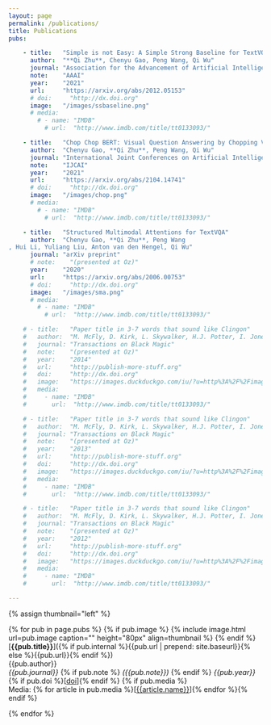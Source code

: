 ```yaml
---
layout: page
permalink: /publications/
title: Publications
pubs:

    - title:   "Simple is not Easy: A Simple Strong Baseline for TextVQA and TextCaps"
      author:  "**Qi Zhu**, Chenyu Gao, Peng Wang, Qi Wu"
      journal: "Association for the Advancement of Artificial Intelligence"
      note:    "AAAI"
      year:    "2021"
      url:     "https://arxiv.org/abs/2012.05153"
      # doi:     "http://dx.doi.org"
      image:   "/images/ssbaseline.png"
      # media:
        # - name: "IMDB"
          # url:  "http://www.imdb.com/title/tt0133093/"

    - title:   "Chop Chop BERT: Visual Question Answering by Chopping VisualBERT’s Heads"
      author:  "Chenyu Gao, **Qi Zhu**, Peng Wang, Qi Wu"
      journal: "International Joint Conferences on Artificial Intelligence"
      note:    "IJCAI"
      year:    "2021"
      url:     "https://arxiv.org/abs/2104.14741"
      # doi:     "http://dx.doi.org"
      image:   "/images/chop.png"
      # media:
        # - name: "IMDB"
          # url:  "http://www.imdb.com/title/tt0133093/"

    - title:   "Structured Multimodal Attentions for TextVQA"
      author:  "Chenyu Gao, **Qi Zhu**, Peng Wang
, Hui Li, Yuliang Liu, Anton van den Hengel, Qi Wu"
      journal: "arXiv preprint"
      # note:    "(presented at Oz)"
      year:    "2020"
      url:     "https://arxiv.org/abs/2006.00753"
      # doi:     "http://dx.doi.org"
      image:   "/images/sma.png"
      # media:
        # - name: "IMDB"
          # url:  "http://www.imdb.com/title/tt0133093/"

    # - title:   "Paper title in 3-7 words that sound like Clingon"
    #   author:  "M. McFly, D. Kirk, L. Skywalker, H.J. Potter, I. Jones, H. Houdini"
    #   journal: "Transactions on Black Magic"
    #   note:    "(presented at Oz)"
    #   year:    "2014"
    #   url:     "http://publish-more-stuff.org"
    #   doi:     "http://dx.doi.org"
    #   image:   "https://images.duckduckgo.com/iu/?u=http%3A%2F%2Fimages.moviepostershop.com%2Fthe-matrix-movie-poster-1999-1020518087.jpg&f=1"
    #   media:
    #     - name: "IMDB"
    #       url:  "http://www.imdb.com/title/tt0133093/"

    # - title:   "Paper title in 3-7 words that sound like Clingon"
    #   author:  "M. McFly, D. Kirk, L. Skywalker, H.J. Potter, I. Jones, H. Houdini"
    #   journal: "Transactions on Black Magic"
    #   note:    "(presented at Oz)"
    #   year:    "2013"
    #   url:     "http://publish-more-stuff.org"
    #   doi:     "http://dx.doi.org"
    #   image:   "https://images.duckduckgo.com/iu/?u=http%3A%2F%2Fimages.moviepostershop.com%2Fthe-matrix-movie-poster-1999-1020518087.jpg&f=1"
    #   media:
    #     - name: "IMDB"
    #       url:  "http://www.imdb.com/title/tt0133093/"

    # - title:   "Paper title in 3-7 words that sound like Clingon"
    #   author:  "M. McFly, D. Kirk, L. Skywalker, H.J. Potter, I. Jones, H. Houdini"
    #   journal: "Transactions on Black Magic"
    #   note:    "(presented at Oz)"
    #   year:    "2012"
    #   url:     "http://publish-more-stuff.org"
    #   doi:     "http://dx.doi.org"
    #   image:   "https://images.duckduckgo.com/iu/?u=http%3A%2F%2Fimages.moviepostershop.com%2Fthe-matrix-movie-poster-1999-1020518087.jpg&f=1"
    #   media:
    #     - name: "IMDB"
    #       url:  "http://www.imdb.com/title/tt0133093/"

---
```





{% assign thumbnail="left" %}

{% for pub in page.pubs %}
{% if pub.image %}
{% include image.html url=pub.image caption="" height="80px" align=thumbnail %}
{% endif %}
[**{{pub.title}}**]({% if pub.internal %}{{pub.url | prepend: site.baseurl}}{% else %}{{pub.url}}{% endif %})<br />
{{pub.author}}<br />
*{{pub.journal}}*
{% if pub.note %} *({{pub.note}})*
{% endif %} *{{pub.year}}* {% if pub.doi %}[[doi]({{pub.doi}})]{% endif %}
{% if pub.media %}<br />Media: {% for article in pub.media %}[[{{article.name}}]({{article.url}})]{% endfor %}{% endif %}

{% endfor %}
